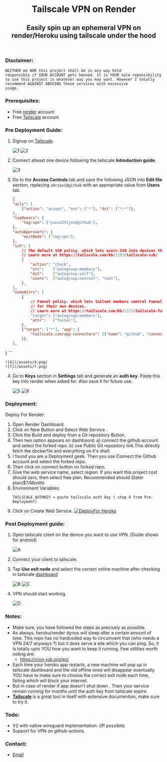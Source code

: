 <h1 align="center">Tailscale VPN on Render</h1>
<h2 align="center">Easily spin up an ephemeral VPN on render/Heroku using tailscale under the hood</h2><br>

### Disclaimer:
<code>NEITHER me NOR this project shall be in any way held responsible if YOUR ACCOUNT gets banned. It is YOUR sole
reponsibility to use this project in whatever way you may want. However I totally recommend AGAINST ABUSING these 
services with excessive usage.</code><br>
### Prerequisites:
- Free [render](https://render.com/) account
- Free [Tailscale](https://tailscale.com/) account<br>
### Pre Deployment Guide:
1. Signup on [Tailscale](https://tailscale.com/).

    ![1](/assets/1.png)
    ![2](/assets/2.png)
2. Connect atleast one device following the tailscale **Introduction guide**.

    ![3](/assets/3.png)
3. Go to the **Access Controls** tab and save the following JSON into **Edit file** section, replacing <code>x0rzavi@github</code>
with an appropriate value from **Users** tab.
    ```json
    {
	"acls": [
		{"action": "accept", "src": ["*"], "dst": ["*:*"]},
	],
	"tagOwners": {
		"tag:vpn": ["yunus251jmi@github"],
	},
	"autoApprovers": {
		"exitNode": ["tag:vpn"],
	},
	"ssh": [
		// The default SSH policy, which lets users SSH into devices they own.
		// Learn more at https://tailscale.com/kb/1193/tailscale-ssh/
		{
			"action": "check",
			"src":    ["autogroup:members"],
			"dst":    ["autogroup:self"],
			"users":  ["autogroup:nonroot", "root"],
		},
	],
	"nodeAttrs": [
		{
			// Funnel policy, which lets tailnet members control Funnel
			// for their own devices.
			// Learn more at https://tailscale.com/kb/1223/tailscale-funnel/
			"target": ["autogroup:members"],
			"attr":   ["funnel"],
		},
		{"target": ["*"], "app": {
			"tailscale.com/app-connectors": [{"name": "github", "connectors": ["tag:vpn"], "presetAppID": "github"}],
		}},
	],
} ```

    ![4](/assets/4.png)
    ![7](/assets/7.png)
4. Go to **Keys** section in **Settings** tab and generate an **auth key**. Paste this key into render when asked for.
Also save it for future use.

    ![5](/assets/5.png)
    ![6](/assets/6.png)<br>
### Deployment:
Deploy For Render:
1. Open Render Dashboard.
2. Click on New Button and Select Web Service .
3. Click the Build and deploy from a Git repository Button.
4. Then two option appears on dashbaord: a) connect the github account and select the forked repo.
   b) use Public Git repository link.This directly fetch the dockerfile and everything on it's shell.
6. I found you are a Deployment geek. Then you use Connect the Github account and select the forked repo.
7. Then click on connect button on forked repo.
8. Give the web service name, select region. If you want this project cost should zero, then select free plan. Recommended should Stater plan($7/Month)
9. Environment Variables:
     ```
     TAILSCALE_AUTHKEY = paste tailscale auth key ( step 4 from Pre-Deployment)
     ```
10. Click on Create Web Service.
[![DeployFor Heroku](https://www.herokucdn.com/deploy/button.svg)](https://heroku.com/deploy)<br>
### Post Deployment guide:
1. Open tailscale client on the device you want to use VPN. (Guide shows for android)

    ![A](/assets/A.jpeg)
2. Connect your client to tailscale.
3. Tap **Use exit node** and select the correct online machine after checking in tailscale [dashboard](https://login.tailscale.com/admin/machines)

    ![B](/assets/B.jpeg)
    ![C](/assets/C.jpeg)
4. VPN should start working.

    ![D](/assets/D.jpeg)<br>
### Notes:
- Make sure, you have followed the steps as precisely as possible.
- As always, heroku/render dynos will sleep after a certain amount of time. This repo has no hardcoded way to circumvent that (who needs a VPN 24/7 anyways ?) but it does serve a site which you can ping. So, it is totally upto YOU how you want to keep it running. Few utilities worth noting are: 
  - https://cron-job.org/en/
- Each time your heroku app restarts, a new machine will pop up in tailscale dashboard and the old offline ones will disappear eventually. YOU have to make sure to choose the correct exit node each time, failing which will block your internet.
- But in case of render if app doesn't shut down . Then your service remain running for months until the auth key from tailscale expire.
- **[Tailscale](https://tailscale.com/)** is a great tool in itself with extensive documention, make sure to try it.<br>
### Todo:
- V2 with native wireguard implementation. (iff possible)
- Support for VPN on github-actions.<br>
### Contact:
- [Email](admin@yunus.eu.org)

